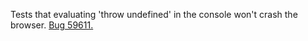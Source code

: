 Tests that evaluating 'throw undefined' in the console won't crash the browser. [Bug 59611.](https://bugs.webkit.org/show_bug.cgi?id=59611)
